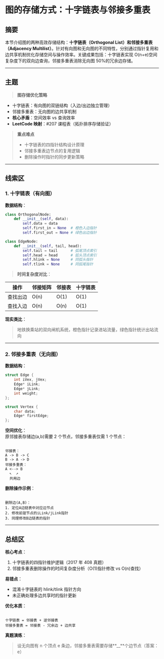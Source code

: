 # 图的存储方式：十字链表与邻接多重表

## 摘要

本节介绍图的两种高效存储结构：**十字链表（Orthogonal List）**和**邻接多重表（Adjacency Multilist）**。针对有向图和无向图的不同特性，分别通过指针复用和边共享机制优化存储空间与操作效率。关键成果包括：十字链表实现 O(n+e)空间复杂度下的双向边查询，邻接多重表消除无向图 50%的冗余边存储。

---

## 主题

> **图存储优化策略**

- 十字链表：有向图的双链结构（入边/出边独立管理）
- 邻接多重表：无向图的边共享机制
- **核心矛盾**：空间效率 vs 查询效率
- **LeetCode 映射**：#207 课程表（拓扑排序存储验证）

> **重点难点**
>
> - 十字链表的四指针结构设计原理
> - 邻接多重表边节点的复用逻辑
> - 删除操作时指针的同步更新策略

---

## 线索区

### 1. 十字链表（有向图）

**数据结构**：

```python
class OrthogonalNode:
    def __init__(self, data):
        self.data = data
        self.first_in = None  # 橙色入边指针
        self.first_out = None # 绿色出边指针

class EdgeNode:
    def __init__(self, tail, head):
        self.tail = tail      # 弧尾顶点索引
        self.head = head      # 弧头顶点索引
        self.hlink = None     # 同弧头指针
        self.tlink = None     # 同弧尾指针
```

> **时间复杂度对比**：

| 操作     | 邻接矩阵 | 邻接表 | 十字链表 |
| -------- | -------- | ------ | -------- |
| 查找出边 | O(n)     | O(1)   | O(1)     |
| 查找入边 | O(n)     | O(n)   | O(1)     |

**现实类比**：

> 地铁换乘站的双向闸机系统，橙色指针记录进站流量，绿色指针统计出站流向

---

### 2. 邻接多重表（无向图）

**数据结构**：

```cpp
struct Edge {
    int iVex, jVex;
    Edge* iLink;
    Edge* jLink;
    int weight;
};

struct Vertex {
    char data;
    Edge* firstEdge;
};
```

**空间优化**：  
原邻接表存储边(a,b)需要 2 个节点，邻接多重表仅需 1 个节点：

```text

邻接表：
A -> B -> C
B -> A -> D
邻接多重表：
A <--> B
  ↖  ↗
  共用边
```

**删除操作示例**：

```text

删除边(A,B)：
1. 定位A边链表中对应边节点
2. 修改前驱节点的iLink/jLink指针
3. 同理修改B边链表的指针
```

---

## 总结区

**核心考点**：

1. 十字链表的四指针维护逻辑（2017 年 408 真题）
2. 邻接多重表删除操作的时间复杂度分析（O(1)指针修改 vs O(n)查找）

**易错点**：

- 混淆十字链表的 hlink/tlink 指针方向
- 未正确处理多边共享时的指针更新

**优化本质**：

```text

十字链表 = 邻接表 + 逆邻接表
邻接多重表 = 邻接表 - 冗余边 + 边共享
```

**真题演练**：

> 设无向图有 n 个顶点 e 条边，邻接多重表需要存储**\_\_**个边节点（答案：e）
